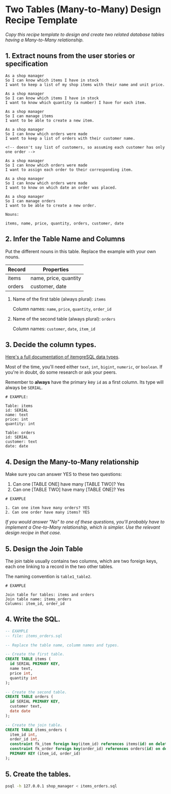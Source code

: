 # Two Tables (Many-to-Many) Design Recipe Template

_Copy this recipe template to design and create two related database tables having a Many-to-Many relationship._

## 1. Extract nouns from the user stories or specification

```
As a shop manager
So I can know which items I have in stock
I want to keep a list of my shop items with their name and unit price.

As a shop manager
So I can know which items I have in stock
I want to know which quantity (a number) I have for each item.

As a shop manager
So I can manage items
I want to be able to create a new item.

As a shop manager
So I can know which orders were made
I want to keep a list of orders with their customer name.

<!-- doesn't say list of customers, so assuming each customer has only one order -->

As a shop manager
So I can know which orders were made
I want to assign each order to their corresponding item.

As a shop manager
So I can know which orders were made
I want to know on which date an order was placed.

As a shop manager
So I can manage orders
I want to be able to create a new order.
```

```
Nouns:

items, name, price, quantity, orders, customer, date
```

## 2. Infer the Table Name and Columns

Put the different nouns in this table. Replace the example with your own nouns.

| Record                | Properties          |
| --------------------- | ------------------  |
| items                 | name, price, quantity
| orders                | customer, date

1. Name of the first table (always plural): `items`

    Column names: `name`, `price`, `quantity`, `order_id`

2. Name of the second table (always plural): `orders`

    Column names: `customer`, `date`, `item_id`

## 3. Decide the column types.

[Here's a full documentation of itemgreSQL data types](https://www.itemgresql.org/docs/current/datatype.html).

Most of the time, you'll need either `text`, `int`, `bigint`, `numeric`, or `boolean`. If you're in doubt, do some research or ask your peers.

Remember to **always** have the primary key `id` as a first column. Its type will always be `SERIAL`.

```
# EXAMPLE:

Table: items
id: SERIAL
name: text
price: int
quantity: int

Table: orders
id: SERIAL
customer: text
date: date
```

## 4. Design the Many-to-Many relationship

Make sure you can answer YES to these two questions:

1. Can one [TABLE ONE] have many [TABLE TWO]? Yes
2. Can one [TABLE TWO] have many [TABLE ONE]? Yes

```
# EXAMPLE

1. Can one item have many orders? YES
2. Can one order have many items? YES
```

_If you would answer "No" to one of these questions, you'll probably have to implement a One-to-Many relationship, which is simpler. Use the relevant design recipe in that case._

## 5. Design the Join Table

The join table usually contains two columns, which are two foreign keys, each one linking to a record in the two other tables.

The naming convention is `table1_table2`.

```
# EXAMPLE

Join table for tables: items and orders
Join table name: items_orders
Columns: item_id, order_id
```

## 4. Write the SQL.

```sql
-- EXAMPLE
-- file: items_orders.sql

-- Replace the table name, columm names and types.

-- Create the first table.
CREATE TABLE items (
  id SERIAL PRIMARY KEY,
  name text,
  price int,
  quantity int
);

-- Create the second table.
CREATE TABLE orders (
  id SERIAL PRIMARY KEY,
  customer text,
  date date
);

-- Create the join table.
CREATE TABLE items_orders (
  item_id int,
  order_id int,
  constraint fk_item foreign key(item_id) references items(id) on delete cascade,
  constraint fk_order foreign key(order_id) references orders(id) on delete cascade,
  PRIMARY KEY (item_id, order_id)
);

```

## 5. Create the tables.

```bash
psql -h 127.0.0.1 shop_manager < items_orders.sql
```

